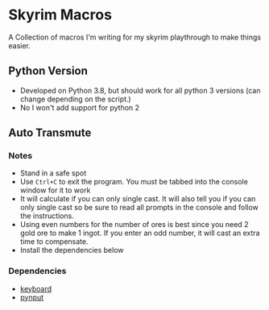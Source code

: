 # Skyrim Macros

A Collection of macros I'm writing for my skyrim playthrough to make things easier.

## Python Version

- Developed on Python 3.8, but should work for all python 3 versions (can change depending on the script.)
- No I won't add support for python 2

## Auto Transmute

### Notes
- Stand in a safe spot
- Use `Ctrl+C` to exit the program. You must be tabbed into the console window for it to work
- It will calculate if you can only single cast. It will also tell you if you can only single cast so be sure to read all prompts in the console and follow the instructions.
- Using even numbers for the number of ores is best since you need 2 gold ore to make 1 ingot. If you enter an odd number, it will cast an extra time to compensate.
- Install the dependencies below

### Dependencies
- [keyboard](https://pypi.org/project/keyboard/)
- [pynput](https://pypi.org/project/pynput/)